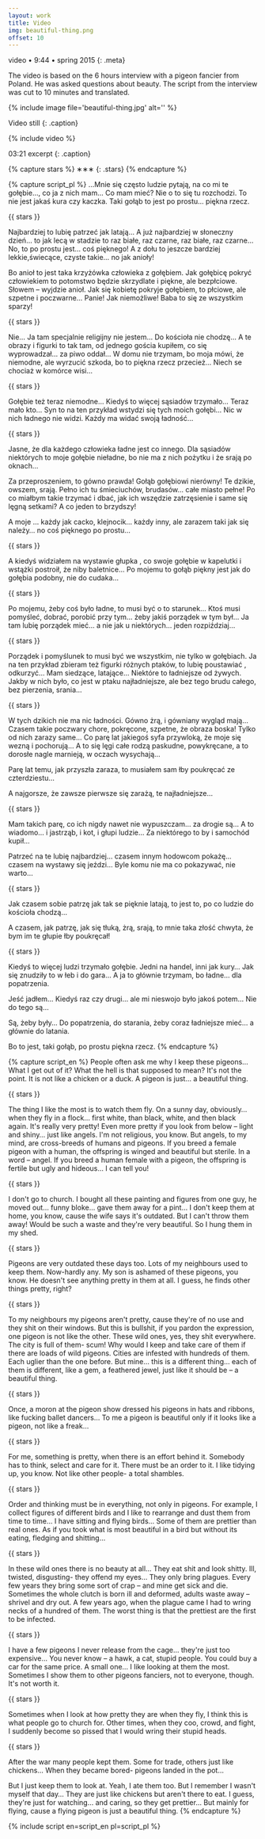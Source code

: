 ```yaml
---
layout: work
title: Video
img: beautiful-thing.png
offset: 10
---
```


video • 9:44 • spring 2015
{: .meta}

The video is based on the 6 hours interview with a pigeon fancier from Poland. He was asked questions about beauty. The script from the interview was cut to 10 minutes and translated.

{% include image file='beautiful-thing.jpg' alt='' %}

Video still
{: .caption}

{% include video %}

03:21 excerpt
{: .caption}

{% capture stars %}
&lowast;&lowast;&lowast;
{: .stars}
{% endcapture %}

{% capture script_pl %}
…Mnie się często ludzie pytają, na co mi te gołębie…, co ja z nich mam… Co mam mieć? Nie o to się tu rozchodzi. To nie jest jakaś kura czy kaczka. Taki gołąb to jest po prostu… piękna rzecz.

{{ stars }}

Najbardziej to lubię patrzeć jak latają… A już najbardziej w słoneczny dzień… to jak lecą w stadzie to raz białe, raz czarne, raz białe, raz czarne… No, to po prostu jest… coś pięknego!
A z dołu to jeszcze bardziej lekkie,świecące, czyste takie… no jak anioły!

Bo anioł to jest taka krzyżówka człowieka z gołębiem. Jak gołębicę pokryć człowiekiem to potomstwo będzie skrzydlate i piękne, ale bezpłciowe. Słowem – wyjdzie anioł. Jak się kobietę pokryje gołębiem, to płciowe, ale szpetne i poczwarne… Panie! Jak niemożliwe! Baba to się ze wszystkim sparzy!

{{ stars }}

Nie… Ja tam specjalnie religijny nie jestem… Do kościoła nie chodzę… A te obrazy i figurki to tak tam, od jednego gościa kupiłem, co się wyprowadzał… za piwo oddał… W domu nie trzymam, bo moja mówi, że niemodne, ale wyrzucić szkoda, bo to piękna rzecz przecież… Niech se chociaż w komórce wisi…

{{ stars }}

Gołębie też teraz niemodne… Kiedyś to więcej sąsiadów trzymało… Teraz mało kto… Syn to na ten przykład wstydzi się tych moich gołębi… Nic w nich ładnego nie widzi. Każdy ma widać swoją ładność…

{{ stars }}

Jasne, że dla każdego człowieka ładne jest co innego. Dla sąsiadów niektórych to moje gołębie nieładne, bo nie ma z nich pożytku i że srają po oknach…

Za przeproszeniem, to gówno prawda! Gołąb gołębiowi nierówny! Te dzikie, owszem, srają. Pełno ich tu śmieciuchów, brudasów… całe miasto pełne! Po co miałbym takie trzymać i dbać, jak ich wszędzie zatrzęsienie i same się lęgną setkami? A co jeden to brzydszy!

A moje … każdy jak cacko, klejnocik… każdy inny, ale zarazem taki jak się należy… no coś pięknego po prostu…

{{ stars }}

A kiedyś widziałem na wystawie głupka , co swoje gołębie w kapelutki i wstążki postroił, że niby baletnice… Po mojemu to gołąb piękny jest jak do gołębia podobny, nie do cudaka…

{{ stars }}

Po mojemu, żeby coś było ładne, to musi być o to starunek… Ktoś musi pomyśleć, dobrać, porobić przy tym… żeby jakiś porządek w tym był… Ja tam lubię porządek mieć… a nie jak u niektórych… jeden rozpiździaj… 

{{ stars }}

Porządek i pomyślunek to musi być we wszystkim, nie tylko w gołębiach. Ja na ten przykład zbieram też figurki różnych ptaków, to lubię poustawiać , odkurzyć… Mam siedzące, latające… Niektóre to ładniejsze od żywych. Jakby w nich było, co jest w ptaku najładniejsze, ale bez tego brudu całego, bez pierzenia, srania…

{{ stars }}

W tych dzikich nie ma nic ładności. Gówno żrą, i gówniany wygląd mają… Czasem takie poczwary chore, pokręcone, szpetne, że obraza boska! Tylko od nich zarazy same… Co parę lat jakiegoś syfa przywloką, że moje się wezną i pochorują… A to się lęgi całe rodzą paskudne, powykręcane, a to dorosłe nagle marnieją, w oczach wysychają…

Parę lat temu, jak przyszła zaraza, to musiałem sam łby poukręcać ze czterdziestu…

A najgorsze, że zawsze pierwsze się zarażą, te najładniejsze…	

{{ stars }}

Mam takich parę, co ich nigdy nawet nie wypuszczam… za drogie są… A to wiadomo… i jastrząb, i kot, i głupi ludzie… Za niektórego to by i samochód kupił…

Patrzeć na te lubię najbardziej… czasem innym hodowcom pokażę… czasem na wystawy się jeździ… Byle komu nie ma co pokazywać, nie warto…

{{ stars }}

Jak czasem sobie patrzę jak tak se pięknie latają, to jest to, po co ludzie do kościoła chodzą…

A czasem, jak patrzę, jak się tłuką, żrą, srają, to mnie taka złość chwyta, że bym im te głupie łby poukręcał!

{{ stars }}

Kiedyś to więcej ludzi trzymało gołębie. Jedni na handel, inni jak kury… Jak się znudziły to w łeb i do gara… A ja to głównie trzymam, bo ładne… dla popatrzenia.

Jeść jadłem… Kiedyś raz czy drugi… ale mi nieswojo było jakoś potem… Nie do tego są…

Są, żeby były… Do popatrzenia, do starania, żeby coraz ładniejsze mieć… a głównie do latania.

Bo to jest, taki gołąb, po prostu piękna rzecz.
{% endcapture %}

{% capture script_en %}
People often ask me why I keep these pigeons… What I get out of it? What the hell is that supposed to mean? It's not the point. It is not like a chicken or a duck. A pigeon is just… a beautiful thing. 

{{ stars }}

The thing I like the most is to watch them fly. On a sunny day, obviously… when they fly in a flock… first white, than black, white, and then black again. It's really very pretty!
Even more pretty if you look from below – light and shiny… just like angels. I'm not religious, you know. But angels, to my mind, are cross-breeds of humans and pigeons. If you breed a female pigeon with a human, the offspring is winged and beautiful but sterile. In a word – angel. If you breed a human female with a pigeon, the offspring is fertile but ugly and hideous… I can tell you! 

{{ stars }}

I don't go to church. I bought all these painting and figures from one guy, he moved out… funny bloke… gave them away for a pint… I don't keep them at home, you know, cause the wife says it's outdated. But I can't throw them away! Would be such a waste and they're very beautiful. So I hung them in my shed.

{{ stars }}

Pigeons are very outdated these days too. Lots of my neighbours used to keep them. Now-hardly any. My son is ashamed of these pigeons, you know. He doesn't see anything pretty in them at all. I guess, he finds other things pretty, right?

{{ stars }}

To my neighbours my pigeons aren't pretty, cause they're of no use and they shit on their windows. 
But this is bullshit, if you pardon the expression, one pigeon is not like the other. These wild ones, yes, they shit everywhere. The city is full of them- scum! Why would I keep and take care of them if there are loads of wild pigeons. Cities are infested with hundreds of them. Each uglier than the one before.
But mine… this is a different thing… each of them is different, like a gem, a feathered jewel, just like it should be – a beautiful thing. 

{{ stars }}

Once, a moron at the pigeon show dressed his pigeons in hats and ribbons, like fucking ballet dancers… To me a pigeon is beautiful only if it looks like a pigeon, not like a freak…

{{ stars }}

For me, something is pretty, when there is an effort behind it. Somebody has to think, select and care for it. There must be an order to it. I like tidying up, you know. Not like other people- a total shambles.

{{ stars }}

Order and thinking must be in everything, not only in pigeons. For example, I collect figures of different birds and I like to rearrange and dust them from time to time… I have sitting and flying birds… Some of them are prettier than real ones. As if you took what is most beautiful in a bird but without its eating, fledging and shitting…

{{ stars }}

In these wild ones there is no beauty at all… They eat shit and look shitty. Ill, twisted, disgusting- they offend my eyes… They only bring plagues. Every few years they bring some sort of crap – and mine get sick and die. Sometimes the whole clutch is born ill and deformed, adults waste away – shrivel and dry out. A few years ago, when the plague came I had to wring necks of a hundred of them. The worst thing is that the prettiest are the first to be infected.

{{ stars }}

I have a few pigeons I never release from the cage… they're just too expensive… You never know – a hawk, a cat, stupid people. You could buy a car for the same price. A small one… I like looking at them the most. Sometimes I show them to other pigeons fanciers, not to everyone, though. It's not worth it.

{{ stars }}

Sometimes when I look at how pretty they are when they fly, I think this is what people go to church for. Other times, when they coo, crowd, and fight, I suddenly become so pissed that I would wring their stupid heads. 

{{ stars }}

After the war many people kept them. Some for trade, others just like chickens… When they became bored- pigeons landed in the pot… 

But I just keep them to look at. Yeah, I ate them too. But I remember I wasn't myself that day… They are just like chickens but aren't there to eat. I guess, they're just for watching… and caring, so they get prettier… But mainly for flying, cause a flying pigeon is just a beautiful thing. 
{% endcapture %}

{% include script en=script_en pl=script_pl %}